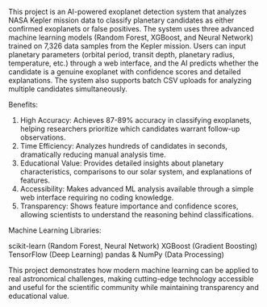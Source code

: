 This project is an AI-powered exoplanet detection system that analyzes NASA Kepler mission data to classify planetary candidates as either confirmed exoplanets or false positives. The system uses three advanced machine learning models (Random Forest, XGBoost, and Neural Network) trained on 7,326 data samples from the Kepler mission. Users can input planetary parameters (orbital period, transit depth, planetary radius, temperature, etc.) through a web interface, and the AI predicts whether the candidate is a genuine exoplanet with confidence scores and detailed explanations. The system also supports batch CSV uploads for analyzing multiple candidates simultaneously.

Benefits:

1) High Accuracy: Achieves 87-89% accuracy in classifying exoplanets, helping researchers prioritize which candidates warrant follow-up observations.
2) Time Efficiency: Analyzes hundreds of candidates in seconds, dramatically reducing manual analysis time.
3) Educational Value: Provides detailed insights about planetary characteristics, comparisons to our solar system, and explanations of features.
4) Accessibility: Makes advanced ML analysis available through a simple web interface requiring no coding knowledge.
5) Transparency: Shows feature importance and confidence scores, allowing scientists to understand the reasoning behind classifications.

Machine Learning Libraries:

scikit-learn (Random Forest, Neural Network)
XGBoost (Gradient Boosting)
TensorFlow (Deep Learning)
pandas & NumPy (Data Processing)

This project demonstrates how modern machine learning can be applied to real astronomical challenges, making cutting-edge technology accessible and useful for the scientific community while maintaining transparency and educational value.
